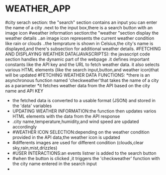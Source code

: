 # WEATHER_APP
#city serach section: the "search" section contains an input you can enter the name of a city 
.next to the input box,there is a search button with an image icon
#weather information section:the "weather "section display the weather details
..an image icon represents the current weather condition like rain or clouds
..the temprature is shown in Celsius,the city's name is displayed,and there's subsection for additional weather details.
#FETCHING AND DISPLAYING WEATHER DATA(JAVASCRIPTS):
the javascript code section handles the dynamic part of the webpage
.it defines important constants like the API key and the URL to fetch weather data.
it also selects various HTML elements (like the search input,button,and weather icon)that will be updated
#FETCHING WEATHER DATA FUNCTIONS:
*there is an asynchronous function named 'checkweather'that takes the name of a city as a parameter
*it fetches weather data from the API based on the city name and API KEY
* the fetched data is converted to a usable format (JSON) and stored in the 'data' variables
* UPDATING WEATHER INFORMATION:the function then updates varios HTML elements with the data from the API response
* .city name,temperature,humidity,and wind speed are updated accordingly
* #WEATHER ICON SELECTION:depending on the weather condition provided in the API data,the weather icon is updated
* #differents images are used for different condition (clouds,clear sky,rain,mist,drizzles)
* #USER INTERACTIONS:an events listner is added to the search button
* #when the button is clicked ,it triggers the 'checkweather' function with the city name entered in the search input
* 
